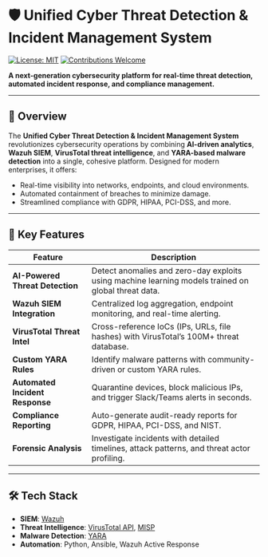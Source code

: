 # 🛡️ Unified Cyber Threat Detection & Incident Management System  

[![License: MIT](https://img.shields.io/badge/License-MIT-yellow.svg)](LICENSE)
[![Contributions Welcome](https://img.shields.io/badge/contributions-welcome-brightgreen.svg)](CONTRIBUTING.md)

**A next-generation cybersecurity platform for real-time threat detection, automated incident response, and compliance management.**  

---

## 📖 Overview  
The **Unified Cyber Threat Detection & Incident Management System** revolutionizes cybersecurity operations by combining **AI-driven analytics**, **Wazuh SIEM**, **VirusTotal threat intelligence**, and **YARA-based malware detection** into a single, cohesive platform. Designed for modern enterprises, it offers:  
- Real-time visibility into networks, endpoints, and cloud environments.  
- Automated containment of breaches to minimize damage.  
- Streamlined compliance with GDPR, HIPAA, PCI-DSS, and more.  

---

## 🚀 Key Features  
| Feature | Description |  
|---------|-------------|  
| **AI-Powered Threat Detection** | Detect anomalies and zero-day exploits using machine learning models trained on global threat data. |  
| **Wazuh SIEM Integration** | Centralized log aggregation, endpoint monitoring, and real-time alerting. |  
| **VirusTotal Threat Intel** | Cross-reference IoCs (IPs, URLs, file hashes) with VirusTotal’s 100M+ threat database. |  
| **Custom YARA Rules** | Identify malware patterns with community-driven or custom YARA rules. |  
| **Automated Incident Response** | Quarantine devices, block malicious IPs, and trigger Slack/Teams alerts in seconds. |  
| **Compliance Reporting** | Auto-generate audit-ready reports for GDPR, HIPAA, PCI-DSS, and NIST. |  
| **Forensic Analysis** | Investigate incidents with detailed timelines, attack patterns, and threat actor profiling. |  

---

## 🛠️ Tech Stack  
- **SIEM**: [Wazuh](https://wazuh.com/)  
- **Threat Intelligence**: [VirusTotal API](https://developers.virustotal.com/), [MISP](https://www.misp-project.org/)  
- **Malware Detection**: [YARA](https://virustotal.github.io/yara/)  
- **Automation**: Python, Ansible, Wazuh Active Response  

